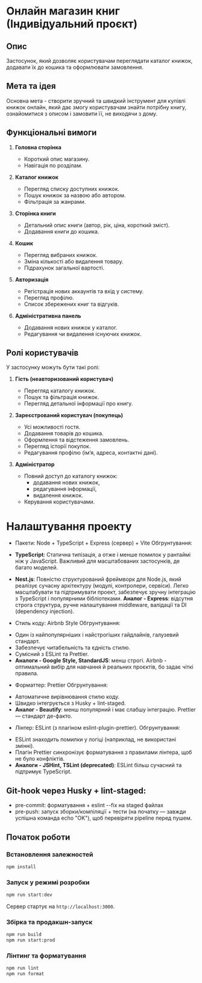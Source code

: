 # Онлайн магазин книг (Індивідуальний проєкт)

## Опис
Застосунок, який дозволяє користувачам переглядати каталог книжок, додавати їх до кошика та оформлювати замовлення.

## Мета та ідея
Основна мета - створити зручний та швидкий інструмент для купівлі книжок онлайн, який дає змогу користувачам знайти потрібну книгу, ознайомитися з описом і замовити її, не виходячи з дому.

## Функціональні вимоги
1. **Головна сторінка**
   - Короткий опис магазину.
   - Навігація по розділам.

2. **Каталог книжок**
   - Перегляд списку доступних книжок.
   - Пошук книжок за назвою або автором.
   - Фільтрація за жанрами.

3. **Сторінка книги**
   - Детальний опис книги (автор, рік, ціна, короткий зміст).
   - Додавання книги до кошика.

4. **Кошик**
   - Перегляд вибраних книжок.
   - Зміна кількості або видалення товару.
   - Підрахунок загальної вартості.

5. **Авторизація**
   - Регістрація нових аккаунтів та вхід у систему.
   - Перегляд профілю.
   - Список збережених книг та відгуків.

7. **Адміністративна панель**
   - Додавання нових книжок у каталог.
   - Редагування чи видалення існуючих книжок.

## Ролі користувачів

У застосунку можуть бути такі ролі:

1. **Гість (неавторизований користувач)**  
   - Перегляд каталогу книжок.  
   - Пошук та фільтрація книжок.  
   - Перегляд детальної інформації про книгу.  

2. **Зареєстрований користувач (покупець)**  
   - Усі можливості гостя.  
   - Додавання товарів до кошика. 
   - Оформлення та відстеження замовлень.  
   - Перегляд історії покупок.  
   - Редагування профілю (ім’я, адреса, контактні дані).

3. **Адміністратор**  
   - Повний доступ до каталогу книжок:  
     - додавання нових книжок,  
     - редагування інформації,  
     - видалення книжок.  
   - Керування користувачами.

# Налаштування проекту
- Пакети: Node + TypeScript + Express (сервер) + Vite
Обгрунтування:
- **TypeScript**: Статична типізація, а отже і менше помилок у рантаймі ніж у JavaScript. Важливий для масштабованих застосунків, де багато моделей.

- **Nest.js**: Повністю структурований фреймворк для Node.js, який реалізує сучасну архітектуру (модулі, контролери, сервіси). Легко масштабувати та підтримувати проект, забезпечує зручну інтеграцію з TypeScript і популярними бібліотеками.
**Аналог - Express**: відсутня строга структура, ручне налаштування middleware, валідації та DI (dependency injection).

- Стиль коду: Airbnb Style
Обгрунтування:
* Один із найпопулярніших і найстрогіших гайдлайнів, галузевий стандарт.
* Забезпечує читабельність та єдність стилю.
* Сумісний з ESLint та Prettier.
* **Аналоги - Google Style, StandardJS**: менш строгі. Airbnb - оптимальний вибір для навчання й реальних проєктів, бо задає чіткі правила.

- Форматтер: Prettier
Обгрунтування:
* Автоматичне вирівнювання стилю коду.
* Швидко інтегрується з Husky + lint-staged.
* **Аналог - Beautify**: менш популярний і має слабшу інтеграцію. Prettier — стандарт де-факто.

- Лінтер: ESLint (з плагіном eslint-plugin-prettier).
Обгрунтування:
* ESLint знаходить помилки у логіці (наприклад, не використані змінні).
* Плагін Prettier синхронізує форматування з правилами лінтера, щоб не було конфліктів.
* **Аналоги - JSHint, TSLint (deprecated)**: ESLint більш сучасний та підтримує TypeScript.


## Git-hook через Husky + lint-staged:
- pre-commit: форматування + eslint --fix на staged файлах
- pre-push: запуск зборки/компіляції + тести (на початку — завжди успішна команда echo "OK"), щоб перевіряти pipeline перед пушем.


## Початок роботи
### Встановлення залежностей
```bash
npm install
```

### Запуск у режимі розробки
```bash
npm run start:dev
```
Сервер стартує на `http://localhost:3000`.

### Збірка та продакшн-запуск
```bash
npm run build
npm run start:prod
```

### Лінтинг та форматування
```bash
npm run lint
npm run format
```